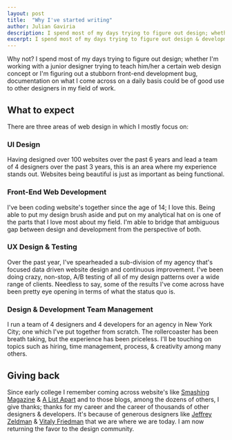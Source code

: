 ```yaml
---
layout: post
title:  "Why I've started writing"
author: Julian Gaviria
description: I spend most of my days trying to figure out design; whether I'm working with a junior designer trying to teach him/her a certain web design concept or I'm figuring out a stubborn front-end development bug, documentation on what I come across on a daily basis could be of good use to other designers in my field of work.
excerpt: I spend most of my days trying to figure out design & development; I kinda want to share that with everyone.
---
```




Why not? I spend most of my days trying to figure out design; whether I'm working with a junior designer trying to teach him/her a certain web design concept or I'm figuring out a stubborn front-end development bug, documentation on what I come across on a daily basis could be of good use to other designers in my field of work.


<h2>What to expect</h2>

There are three areas of web design in which I mostly focus on:

<h3>UI Design</h3>

Having designed over 100 websites over the past 6 years and lead a team of 4 designers over the past 3 years, this is an area where my experience stands out. Websites being beautiful is just as important as being functional. 

<h3>Front-End Web Development</h3>

I've been coding website's together since the age of 14; I love this. Being able to put my design brush aside and put on my analytical hat on is one of the parts that I love most about my field. I'm able to bridge that ambiguous gap between design and development from the perspective of both.

<h3>UX Design &amp; Testing</h3>

Over the past year, I've spearheaded a sub-division of my agency that's focused data driven website design and continuous improvement. I've been doing crazy, non-stop, A/B testing of all of my design patterns over a wide range of clients. Needless to say, some of the results I've come across have been pretty eye opening in terms of what the status quo is.

<h3>Design &amp; Development Team Management</h3>

I run a team of 4 designers and 4 developers for an agency in New York City; one which I've put together from scratch. The rollercoaster has been breath taking, but the experience has been priceless. I'll be touching on topics such as hiring, time management, process, &amp; creativity among many others.  

<h2>Giving back</h2>

Since early college I remember coming across website's like <a href="http://www.smashingmagazine.com" target="_blank">Smashing Magazine</a> &amp; <a href="http://alistapart.com">A List Apart</a> and to those blogs, among the dozens of others, I give thanks; thanks for my career and the career of thousands of other designers & developers. It's because of generous designers like <a href="http://www.zeldman.com/" target="_blank">Jeffrey Zeldman</a> &amp; <a href="https://www.smashingmagazine.com/author/vitaly-friedman/" target="_blank">Vitaly Friedman</a> that we are where we are today. I am now returning the favor to the design community.